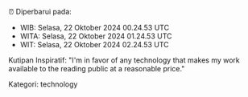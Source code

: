 ⏰ Diperbarui pada:
- WIB: Selasa, 22 Oktober 2024 00.24.53 UTC
- WITA: Selasa, 22 Oktober 2024 01.24.53 UTC
- WIT: Selasa, 22 Oktober 2024 02.24.53 UTC

Kutipan Inspiratif:
"I'm in favor of any technology that makes my work available to the reading public at a reasonable price."


Kategori: technology

